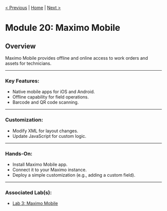 [< Previous](./20-performance-analytics.md) | [Home](../README.md) | [Next >](./22-integration-customization.md)

# Module 20: Maximo Mobile

## Overview
Maximo Mobile provides offline and online access to work orders and assets for technicians.

---

### Key Features:
- Native mobile apps for iOS and Android.
- Offline capability for field operations.
- Barcode and QR code scanning.

---

### Customization:
- Modify XML for layout changes.
- Update JavaScript for custom logic.

---

### Hands-On:
- Install Maximo Mobile app.
- Connect it to your Maximo instance.
- Deploy a simple customization (e.g., adding a custom field).

---

### Associated Lab(s):
- [Lab 3: Maximo Mobile](../labs/lab3.md)